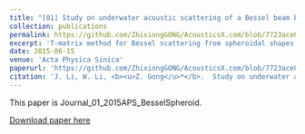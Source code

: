 ```yaml
---
title: "[01] Study on underwater acoustic scattering of a Bessel beam by rigid objects with arbitrary shapes"
collection: publications
permalink: https://github.com/ZhixiongGONG/AcousticsX.com/blob/7723ace0bc8d5a3be6a27ed59c6978fdb301af63/files/Journal_01_2015APS_BesselSpheroid.pdf
excerpt: 'T-matrix method for Bessel scattering from spheroidal shapes.'
date: 2015-06-15
venue: 'Acta Physica Sinica'
paperurl: 'https://github.com/ZhixiongGONG/AcousticsX.com/blob/7723ace0bc8d5a3be6a27ed59c6978fdb301af63/files/Journal_01_2015APS_BesselSpheroid.pdf'
citation: 'J. Li, W. Li, <b><u>Z. Gong</u>*</b>.  Study on underwater acoustic scattering of a Bessel beam by rigid objects with arbitrary shapes. <i>Acta Physica Sinica</i> 64(15) 154305, (2015).'
---
```

This paper is Journal_01_2015APS_BesselSpheroid.

[Download paper here](https://github.com/ZhixiongGONG/AcousticsX.com/blob/7723ace0bc8d5a3be6a27ed59c6978fdb301af63/files/Journal_01_2015APS_BesselSpheroid.pdf)
